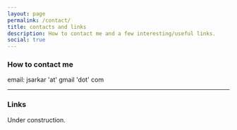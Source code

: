 ```yaml
---
layout: page
permalink: /contact/
title: contacts and links
description: How to contact me and a few interesting/useful links.
social: true
---
```


### How to contact me

email: jsarkar 'at' gmail 'dot' com

------

### Links

Under construction.